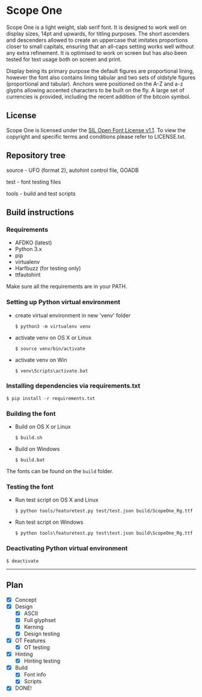 # Scope One

Scope One is a light weight, slab serif font. It is designed to work well on display sizes, 14pt and upwards, for titling purposes. The short ascenders and descenders allowed to create an uppercase that imitates proportions closer to small capitals, ensuring that an all-caps setting works well without any extra refinement. It is optimised to work on screen but has also been tested for text usage both on screen and print.

Display being its primary purpose the default figures are proportional lining, however the font also contains lining tabular and two sets of oldstyle figures (proportional and tabular). Anchors were positioned on the A-Z and a-z glyphs allowing accented characters to be built on the fly. A large set of currencies is provided, including the recent addition of the bitcoin symbol.

## License

Scope One is licensed under the [SIL Open Font License v1.1](http://scripts.sil.org/OFL).
To view the copyright and specific terms and conditions please refer to LICENSE.txt.

## Repository tree

source - UFO (format 2), autohint control file, GOADB

test - font testing files

tools - build and test scripts

## Build instructions

### Requirements

- AFDKO (latest)
- Python 3.x
- pip
- virtualenv
- Harfbuzz (for testing only)
- ttfautohint

Make sure all the requirements are in your PATH.

### Setting up Python virtual environment

- create virtual environment in new 'venv' folder

  `$ python3 -m virtualenv venv`

- activate venv on OS X or Linux

  `$ source venv/bin/activate`

- activate venv on Win

  `$ venv\Scripts\activate.bat`

### Installing dependencies via requirements.txt

`$ pip install -r requirements.txt`

### Building the font

- Build on OS X or Linux

  `$ build.sh`

- Build on Windows

  `$ build.bat`

The fonts can be found on the `build` folder.

### Testing the font

- Run test script on OS X and Linux

  `$ python tools/featuretest.py test/test.json build/ScopeOne_Rg.ttf`

- Run test script on Windows

  `$ python tools\featuretest.py test\test.json build\ScopeOne_Rg.ttf`

### Deactivating Python virtual environment

`$ deactivate`

* * *

## Plan

- [x] Concept
- [x] Design
  - [x] ASCII
  - [x] Full glyphset
  - [x] Kerning
  - [x] Design testing
- [x] OT Features
  - [x] OT testing
- [x] Hinting
  - [x] Hinting testing
- [x] Build
  - [x] Font info
  - [x] Scripts
- [x] DONE!
